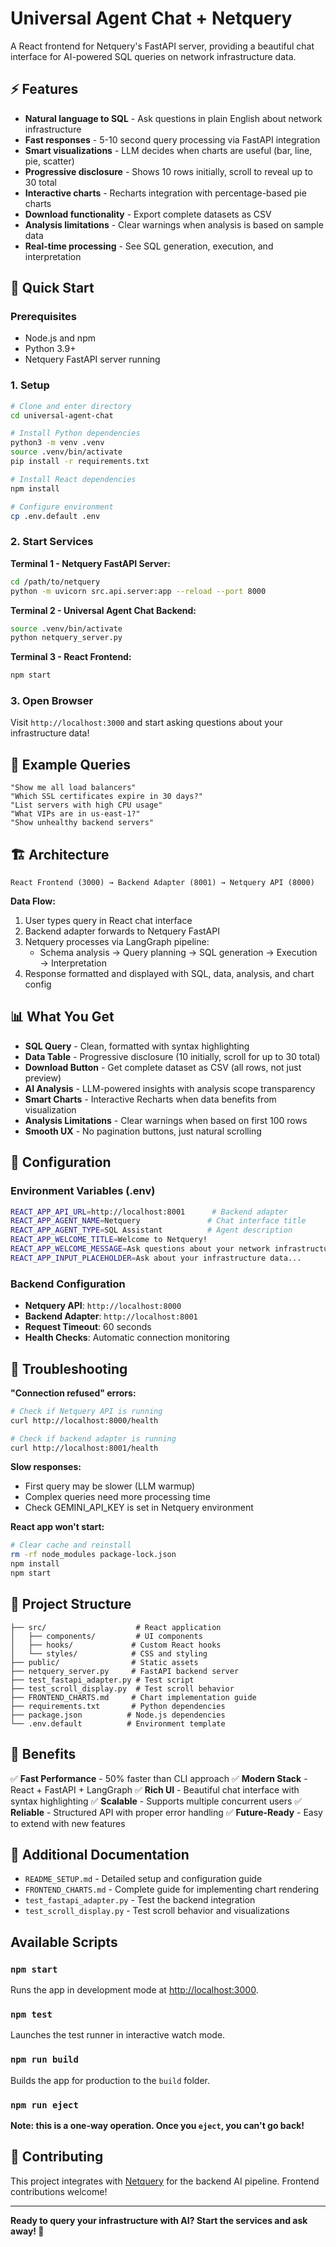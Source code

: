 # Universal Agent Chat + Netquery

A React frontend for Netquery's FastAPI server, providing a beautiful chat interface for AI-powered SQL queries on network infrastructure data.

## ⚡ Features

- **Natural language to SQL** - Ask questions in plain English about network infrastructure
- **Fast responses** - 5-10 second query processing via FastAPI integration
- **Smart visualizations** - LLM decides when charts are useful (bar, line, pie, scatter)
- **Progressive disclosure** - Shows 10 rows initially, scroll to reveal up to 30 total
- **Interactive charts** - Recharts integration with percentage-based pie charts
- **Download functionality** - Export complete datasets as CSV
- **Analysis limitations** - Clear warnings when analysis is based on sample data
- **Real-time processing** - See SQL generation, execution, and interpretation

## 🚀 Quick Start

### Prerequisites
- Node.js and npm
- Python 3.9+
- Netquery FastAPI server running

### 1. Setup
```bash
# Clone and enter directory
cd universal-agent-chat

# Install Python dependencies
python3 -m venv .venv
source .venv/bin/activate
pip install -r requirements.txt

# Install React dependencies
npm install

# Configure environment
cp .env.default .env
```

### 2. Start Services

**Terminal 1 - Netquery FastAPI Server:**
```bash
cd /path/to/netquery
python -m uvicorn src.api.server:app --reload --port 8000
```

**Terminal 2 - Universal Agent Chat Backend:**
```bash
source .venv/bin/activate
python netquery_server.py
```

**Terminal 3 - React Frontend:**
```bash
npm start
```

### 3. Open Browser
Visit `http://localhost:3000` and start asking questions about your infrastructure data!

## 🧪 Example Queries

```
"Show me all load balancers"
"Which SSL certificates expire in 30 days?"
"List servers with high CPU usage"
"What VIPs are in us-east-1?"
"Show unhealthy backend servers"
```

## 🏗️ Architecture

```
React Frontend (3000) → Backend Adapter (8001) → Netquery API (8000)
```

**Data Flow:**
1. User types query in React chat interface
2. Backend adapter forwards to Netquery FastAPI
3. Netquery processes via LangGraph pipeline:
   - Schema analysis → Query planning → SQL generation → Execution → Interpretation
4. Response formatted and displayed with SQL, data, analysis, and chart config

## 📊 What You Get

- **SQL Query** - Clean, formatted with syntax highlighting
- **Data Table** - Progressive disclosure (10 initially, scroll for up to 30 total)
- **Download Button** - Get complete dataset as CSV (all rows, not just preview)
- **AI Analysis** - LLM-powered insights with analysis scope transparency
- **Smart Charts** - Interactive Recharts when data benefits from visualization
- **Analysis Limitations** - Clear warnings when based on first 100 rows
- **Smooth UX** - No pagination buttons, just natural scrolling

## 🔧 Configuration

### Environment Variables (.env)
```bash
REACT_APP_API_URL=http://localhost:8001      # Backend adapter
REACT_APP_AGENT_NAME=Netquery               # Chat interface title
REACT_APP_AGENT_TYPE=SQL Assistant          # Agent description
REACT_APP_WELCOME_TITLE=Welcome to Netquery!
REACT_APP_WELCOME_MESSAGE=Ask questions about your network infrastructure...
REACT_APP_INPUT_PLACEHOLDER=Ask about your infrastructure data...
```

### Backend Configuration
- **Netquery API**: `http://localhost:8000`
- **Backend Adapter**: `http://localhost:8001`
- **Request Timeout**: 60 seconds
- **Health Checks**: Automatic connection monitoring

## 🐛 Troubleshooting

**"Connection refused" errors:**
```bash
# Check if Netquery API is running
curl http://localhost:8000/health

# Check if backend adapter is running
curl http://localhost:8001/health
```

**Slow responses:**
- First query may be slower (LLM warmup)
- Complex queries need more processing time
- Check GEMINI_API_KEY is set in Netquery environment

**React app won't start:**
```bash
# Clear cache and reinstall
rm -rf node_modules package-lock.json
npm install
npm start
```

## 📁 Project Structure

```
├── src/                    # React application
│   ├── components/         # UI components
│   ├── hooks/             # Custom React hooks
│   └── styles/            # CSS and styling
├── public/                # Static assets
├── netquery_server.py     # FastAPI backend server
├── test_fastapi_adapter.py # Test script
├── test_scroll_display.py  # Test scroll behavior
├── FRONTEND_CHARTS.md     # Chart implementation guide
├── requirements.txt       # Python dependencies
├── package.json          # Node.js dependencies
└── .env.default          # Environment template
```

## 🎯 Benefits

✅ **Fast Performance** - 50% faster than CLI approach
✅ **Modern Stack** - React + FastAPI + LangGraph
✅ **Rich UI** - Beautiful chat interface with syntax highlighting
✅ **Scalable** - Supports multiple concurrent users
✅ **Reliable** - Structured API with proper error handling
✅ **Future-Ready** - Easy to extend with new features

## 📖 Additional Documentation

- `README_SETUP.md` - Detailed setup and configuration guide
- `FRONTEND_CHARTS.md` - Complete guide for implementing chart rendering
- `test_fastapi_adapter.py` - Test the backend integration
- `test_scroll_display.py` - Test scroll behavior and visualizations

## Available Scripts

### `npm start`
Runs the app in development mode at [http://localhost:3000](http://localhost:3000).

### `npm test`
Launches the test runner in interactive watch mode.

### `npm run build`
Builds the app for production to the `build` folder.

### `npm run eject`
**Note: this is a one-way operation. Once you `eject`, you can't go back!**

## 🤝 Contributing

This project integrates with [Netquery](https://github.com/keo571/netquery) for the backend AI pipeline. Frontend contributions welcome!

---

**Ready to query your infrastructure with AI? Start the services and ask away! 🚀**